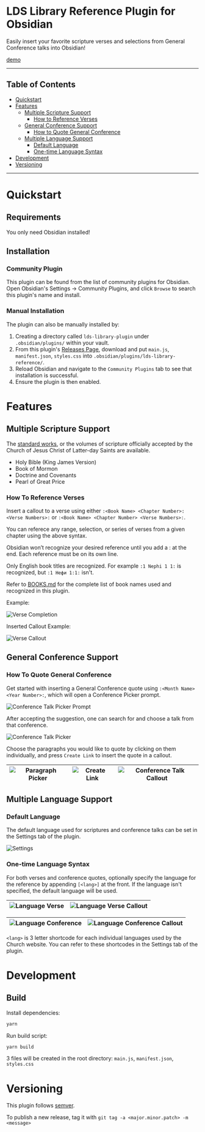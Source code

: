 # LDS Library Reference Plugin for Obsidian

Easily insert your favorite scripture verses and selections from General Conference talks into Obsidian!

[demo](https://github.com/user-attachments/assets/013225d3-e7a1-4779-bf29-88dfd4fd498d)

---

## Table of Contents

- [Quickstart](#quickstart)
- [Features](#features) 
    - [Multiple Scripture Support](#multiple-scripture-support)
        - [How to Reference Verses](#how-to-reference-verses)
    - [General Conference Support](#general-conference-support)
        - [How to Quote General Conference](#how-to-quote-general-conference)
    - [Multiple Language Support](#multiple-language-support)
        - [Default Language](#default-language)
        - [One-time Language Syntax](#one-time-language-syntax)
- [Development](#development)
- [Versioning](#versioning)

---
# Quickstart

## Requirements

You only need Obsidian installed!

## Installation

### Community Plugin

This plugin can be found from the list of community plugins for Obsidian. Open Obsidian's Settings -> Community Plugins, and click `Browse` to search this plugin's name and install.

### Manual Installation

The plugin can also be manually installed by:

1. Creating a directory called `lds-library-plugin` under `.obsidian/plugins/` within your vault.
2. From this plugin's [Releases Page](https://github.com/pacokwon/obsidian-lds-library-plugin/releases), download and put `main.js`, `manifest.json`, `styles.css` into `.obsidian/plugins/lds-library-reference/`.
3. Reload Obsidian and navigate to the `Community Plugins` tab to see that installation is successful.
4. Ensure the plugin is then enabled.

# Features

## Multiple Scripture Support

The [standard works](https://www.churchofjesuschrist.org/study/manual/gospel-topics/standard-works?lang=eng), or the volumes of scripture officially accepted by the Church of Jesus Christ of Latter-day Saints are available.

- Holy Bible (King James Version)
- Book of Mormon
- Doctrine and Covenants
- Pearl of Great Price

### How To Reference Verses

Insert a callout to a verse using either `:<Book Name> <Chapter Number>:<Verse Numbers>:` or `:<Book Name> <Chapter Number> <Verse Numbers>:`.

You can referece any range, selection, or series of verses from a given chapter using the above syntax.

Obsidian won’t recognize your desired reference until you add a : at the end. Each reference must be on its own line.

Only English book titles are recognized. For example `:1 Nephi 1 1:` is recognized, but `:1 Нефи 1:1:` isn't.

Refer to [BOOKS.md](https://github.com/pacokwon/obsidian-lds-library-plugin/blob/main/docs/BOOKS.md) for the complete list of book names used and recognized in this plugin.

Example:

![Verse Completion](https://github.com/user-attachments/assets/6ed6cc2a-132b-48d1-bceb-7ed87a6dd45c)

Inserted Callout Example:

![Verse Callout](https://github.com/user-attachments/assets/b74f0d9d-c07e-41bd-8219-be6a6f373787)

## General Conference Support

### How To Quote General Conference

Get started with inserting a General Conference quote using `:<Month Name> <Year Number>:`, which will open a Conference Picker prompt.

![Conference Talk Picker Prompt](https://github.com/user-attachments/assets/26873f4a-3e4f-4675-9dd1-36d913c9f84f)

After accepting the suggestion, one can search for and choose a talk from that conference.

![Conference Talk Picker](https://github.com/user-attachments/assets/aead481d-19c7-4042-941e-33e6e4044307)

Choose the paragraphs you would like to quote by clicking on them individually, and press `Create Link` to insert the quote in a callout.

|![Paragraph Picker](https://github.com/user-attachments/assets/5f031cc8-d375-4304-acb0-2b3c019974b5)|![Create Link](https://github.com/user-attachments/assets/6e069204-fb44-488b-b67a-cfe9aa558694)|![Conference Talk Callout](https://github.com/user-attachments/assets/7ef642d9-da81-4cca-b7f3-11a7c95aa30d)|
|--|--|--|

## Multiple Language Support

### Default Language
The default language used for scriptures and conference talks can be set in the Settings tab of the plugin.

![Settings](https://github.com/user-attachments/assets/b25e58b8-39ef-44ab-9966-0e0590262881)

### One-time Language Syntax
For both verses and conference quotes, optionally specify the language for the reference by appending `[<lang>]` at the front. If the language isn't specified, the default language will be used.

|![Language Verse](https://github.com/user-attachments/assets/7a2d0977-13d5-485c-8cc3-a6ad0711f4dd)|![Language Verse Callout](https://github.com/user-attachments/assets/180ce3bf-5b72-4466-ab65-3274a3212770)|
|-|-|

|![Language Conference](https://github.com/user-attachments/assets/71ad49ee-e935-4bc7-b661-011f679e94fb)|![Language Conference Callout](https://github.com/user-attachments/assets/bc9538bf-cffc-43a7-b3d2-675dafd4f173)|
|-|-|

`<lang>` is 3 letter shortcode for each individual languages used by the Church website. You can refer to these shortcodes in the Settings tab of the plugin.

# Development

## Build

Install dependencies:

```bash
yarn
```

Run build script:

```bash
yarn build
```

3 files will be created in the root directory: `main.js`, `manifest.json`, `styles.css`

# Versioning

This plugin follows [semver](https://semver.org/).

To publish a new release, tag it with `git tag -a <major.minor.patch> -m <message>`
